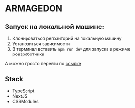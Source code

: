 # ARMAGEDON

## Запуск на локальной машине:
 1. Клонироваться репозиторий на локальную машину
 2. Установиться зависимости
 3. В терминал вставить `npm run dev` для запуска в режиме роазработчика

А можно просто перейти по [ссылке](https://www.reddit.com/r/nextjs/comments/145wnhc/use_context_in_ssr/)


## Stack
 - TypeScript
 - NextJS
 - CSSModules
